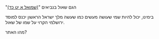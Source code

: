 # <p dir="rtl">
"הגם שאול בנביאים "[(שמואל א יט כד) ](https://www.mechon-mamre.org/i/t/t08a19.htm)


בימינו, יכול להיות שמי שעושה מעשים כמו שעשה מלך ישראל הראשון יכנס למוסד ירושלמי הקרוי על שמו של שאול. 

מהו האתר?
</p>
